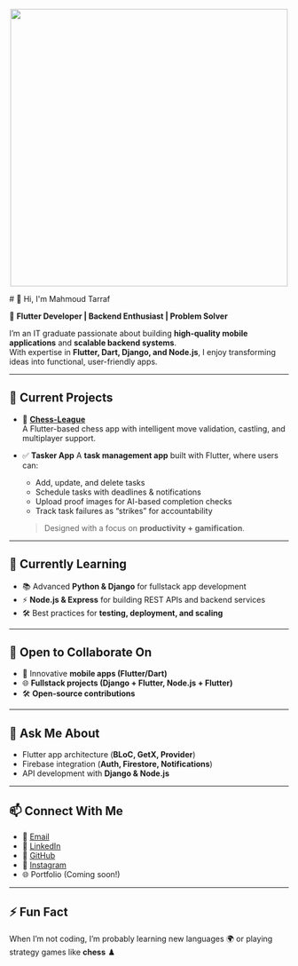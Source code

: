 <p align="center">
  <img src="https://media.giphy.com/media/qgQUggAC3Pfv687qPC/giphy.gif" width="500" />
</p>
# 👋 Hi, I'm Mahmoud Tarraf  

🚀 **Flutter Developer | Backend Enthusiast | Problem Solver**  

I’m an IT graduate passionate about building **high-quality mobile applications** and **scalable backend systems**.  
With expertise in **Flutter, Dart, Django, and Node.js**, I enjoy transforming ideas into functional, user-friendly apps.  

---

## 🔭 Current Projects  
- 🧩 [**Chess-League**](https://github.com/MahmoudTarraf/Chess-League/tree/master)  
  A Flutter-based chess app with intelligent move validation, castling, and multiplayer support.  

- ✅ **Tasker App** 
  A **task management app** built with Flutter, where users can:  
  - Add, update, and delete tasks  
  - Schedule tasks with deadlines & notifications  
  - Upload proof images for AI-based completion checks  
  - Track task failures as “strikes” for accountability  
  > Designed with a focus on **productivity + gamification**.  

---

## 🌱 Currently Learning  
- 📚 Advanced **Python & Django** for fullstack app development  
- ⚡ **Node.js & Express** for building REST APIs and backend services  
- 🛠️ Best practices for **testing, deployment, and scaling**  

---

## 🤝 Open to Collaborate On  
- 📱 Innovative **mobile apps (Flutter/Dart)**  
- 🌐 **Fullstack projects (Django + Flutter, Node.js + Flutter)**  
- 🛠️ **Open-source contributions**  

---

## 💬 Ask Me About  
- Flutter app architecture (**BLoC, GetX, Provider**)  
- Firebase integration (**Auth, Firestore, Notifications**)  
- API development with **Django & Node.js**  

---

## 📫 Connect With Me  
- 📧 [Email](mailto:mahmoudtarraf77@gmail.com)  
- 💼 [LinkedIn](https://www.linkedin.com/in/mahmoud-tarraf/)  
- 🐙 [GitHub](https://github.com/MahmoudTarraf)
- 💎 [Instagram](https://www.instagram.com/tarrafmahmud?igsh=M2dhaGVoMmdiODNo)
- 🌐 Portfolio (Coming soon!)  

--- 

## ⚡ Fun Fact  
When I’m not coding, I’m probably learning new languages 🌍 or playing strategy games like **chess** ♟️  
